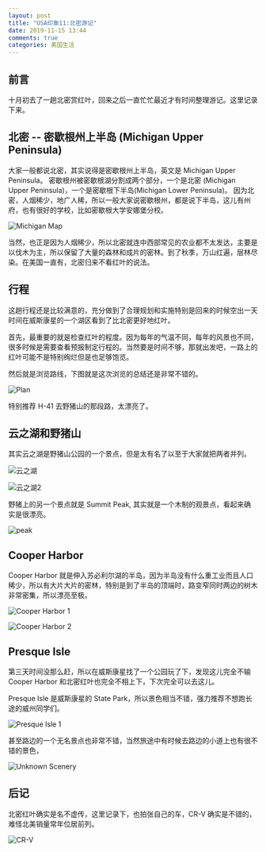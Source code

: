 ```yaml
---
layout: post
title: "USA印象11:北密游记"
date: 2019-11-15 13:44
comments: true
categories: 美国生活
---
```


## 前言

十月初去了一趟北密赏红叶，回来之后一直忙忙最近才有时间整理游记。这里记录下来。


<!--more-->

## 北密 -- 密歇根州上半岛 (Michigan Upper Peninsula)

大家一般都说北密，其实说得是密歇根州上半岛，英文是 Michigan Upper Peninsula。 密歇根州被密歇根湖分割成两个部分，一个是北密 (Michigan Upper Peninsula)，一个是密歇根下半岛(Michigan Lower Peninsula)。 因为北密，人烟稀少，地广人稀，所以一般大家说密歇根州，都是说下半岛，这儿有州府，也有很好的学校，比如密歇根大学安娜堡分校。

![Michigan Map](/images/NorthMichigan/NorthMichigan.png)

当然，也正是因为人烟稀少，所以北密就连中西部常见的农业都不太发达，主要是以伐木为主，所以保留了大量的森林和成片的密林。到了秋季，万山红遍，层林尽染。在美国一直有，北密归来不看红叶的说法。

## 行程

这趟行程还是比较满意的，充分做到了合理规划和实施特别是回来的时候空出一天时间在威斯康星的一个湖区看到了比北密更好地红叶。

首先，最重要的就是检查红叶的程度。因为每年的气温不同，每年的风景也不同，很多时候是需要查看预报制定行程的。当然要是时间不够，那就出发吧，一路上的红叶可能不是特别绚烂但是也足够饱览。

然后就是浏览路线，下图就是这次浏览的总结还是非常不错的。

![Plan](/images/NorthMichigan/plan.JPG)

特别推荐 H-41 去野猪山的那段路，太漂亮了。

## 云之湖和野猪山

其实云之湖是野猪山公园的一个景点，但是太有名了以至于大家就把两者并列。

![云之湖](/images/NorthMichigan/cloud.jpg)

![云之湖2](/images/NorthMichigan/cloud2.JPG)

野猪上的另一个景点就是 Summit Peak, 其实就是一个木制的观景点，看起来确实是很漂亮。

![peak](/images/NorthMichigan/peak.png)

## Cooper Harbor

Cooper Harbor 就是伸入苏必利尔湖的半岛，因为半岛没有什么重工业而且人口稀少，所以有大片大片的密林，特别是到了半岛的顶端时，路变窄同时两边的树木非常密集，所以漂亮至极。

![Cooper Harbor 1](/images/NorthMichigan/cooper2.JPG)

![Cooper Harbor 2](/images/NorthMichigan/Harbor3.jpeg)

## Presque Isle

第三天时间没那么赶，所以在威斯康星找了一个公园玩了下，发现这儿完全不输 Cooper Harbor 和北密红叶也完全不相上下，下次完全可以去这儿。 

Presque Isle 是威斯康星的 State Park，所以景色相当不错，强力推荐不想跑长途的威州同学们。

![Presque Isle 1](/images/NorthMichigan/scene1.JPG)

甚至路边的一个无名景点也非常不错，当然旅途中有时候去路边的小道上也有很不错的景色，

![Unknown Scenery](/images/NorthMichigan/scene2.jpeg)

## 后记

北密红叶确实是名不虚传，这里记录下，也拍张自己的车，CR-V 确实是不错的，难怪北美销量常年位居前列。

![CR-V](/images/NorthMichigan/scene3.jpeg)